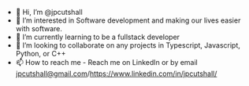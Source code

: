 - 👋 Hi, I’m @jpcutshall
- 👀 I’m interested in Software development and making our lives easier with software.
- 🌱 I’m currently learning to be a fullstack developer
- 💞️ I’m looking to collaborate on any projects in Typescript, Javascript, Python, or C++
- 📫 How to reach me - Reach me on LinkedIn or by email jpcutshall@gmail.com/https://www.linkedin.com/in/jpcutshall/

<!---
jpcutshall/jpcutshall is a ✨ special ✨ repository because its `README.md` (this file) appears on your GitHub profile.
You can click the Preview link to take a look at your changes.
--->
